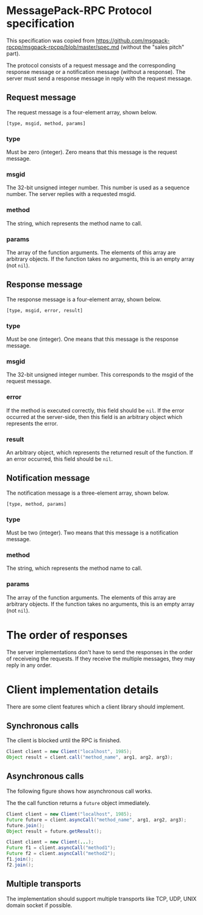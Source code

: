 # MessagePack-RPC Protocol specification

This specification was copied from https://github.com/msgpack-rpcpp/msgpack-rpcpp/blob/master/spec.md
(without the "sales pitch" part).

The protocol consists of a request message and the corresponding response message or a notification message (without a response). The server must send a response message in reply with the request message.

## Request message

The request message is a four-element array, shown below.

```
[type, msgid, method, params]
```

### type

Must be zero (integer). Zero means that this message is the request message.

### msgid

The 32-bit unsigned integer number. This number is used as a sequence number. The server replies with a requested msgid.

### method

The string, which represents the method name to call.

### params

The array of the function arguments. The elements of this array are arbitrary objects. If the
function takes no arguments, this is an empty array (not `nil`).

## Response message

The response message is a four-element array, shown below.

```
[type, msgid, error, result]
```

### type

Must be one (integer). One means that this message is the response message.

### msgid

The 32-bit unsigned integer number. This corresponds to the msgid of the request message.

### error

If the method is executed correctly, this field should be `nil`. If the error occurred at the server-side, then this field is an arbitrary object which represents the error.

### result

An arbitrary object, which represents the returned result of the function. If an error occurred, this field should be `nil`.

## Notification message

The notification message is a three-element array, shown below.

```
[type, method, params]
```

### type

Must be two (integer). Two means that this message is a notification message.

### method

The string, which represents the method name to call.

### params

The array of the function arguments. The elements of this array are arbitrary objects. If the
function takes no arguments, this is an empty array (not `nil`).


# The order of responses

The server implementations don't have to send the responses in the order of receiveing the requests. If they receive the multiple messages, they may reply in any order.

# Client implementation details

There are some client features which a client library should implement.

## Synchronous calls

The client is blocked until the RPC is finished.

```java
Client client = new Client("localhost", 1985);
Object result = client.call("method_name", arg1, arg2, arg3);
```

## Asynchronous calls

The following figure shows how asynchronous call works.

The the call function returns a `future` object immediately.

```java
Client client = new Client("localhost", 1985);
Future future = client.asyncCall("method_name", arg1, arg2, arg3);
future.join();
Object result = future.getResult();
```

```java
Client client = new Client(...);
Future f1 = client.asyncCall("method1");
Future f2 = client.asyncCall("method2");
f1.join();
f2.join();
```

## Multiple transports

The implementation should support multiple transports like TCP, UDP, UNIX domain socket if possible.
